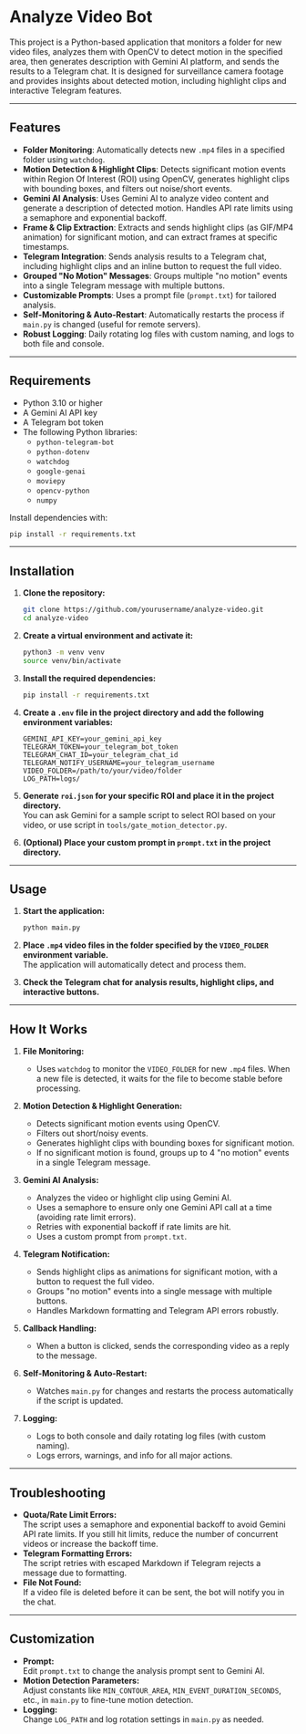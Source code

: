 # Analyze Video Bot

This project is a Python-based application that monitors a folder for new video files, analyzes them with OpenCV to detect motion in the specified area, then generates description with Gemini AI platform, and sends the results to a Telegram chat. It is designed for surveillance camera footage and provides insights about detected motion, including highlight clips and interactive Telegram features.

---

## Features

- **Folder Monitoring**: Automatically detects new `.mp4` files in a specified folder using `watchdog`.
- **Motion Detection & Highlight Clips**: Detects significant motion events within Region Of Interest (ROI) using OpenCV, generates highlight clips with bounding boxes, and filters out noise/short events.
- **Gemini AI Analysis**: Uses Gemini AI to analyze video content and generate a description of detected motion. Handles API rate limits using a semaphore and exponential backoff.
- **Frame & Clip Extraction**: Extracts and sends highlight clips (as GIF/MP4 animation) for significant motion, and can extract frames at specific timestamps.
- **Telegram Integration**: Sends analysis results to a Telegram chat, including highlight clips and an inline button to request the full video.
- **Grouped "No Motion" Messages**: Groups multiple "no motion" events into a single Telegram message with multiple buttons.
- **Customizable Prompts**: Uses a prompt file (`prompt.txt`) for tailored analysis.
- **Self-Monitoring & Auto-Restart**: Automatically restarts the process if `main.py` is changed (useful for remote servers).
- **Robust Logging**: Daily rotating log files with custom naming, and logs to both file and console.

---

## Requirements

- Python 3.10 or higher
- A Gemini AI API key
- A Telegram bot token
- The following Python libraries:
  - `python-telegram-bot`
  - `python-dotenv`
  - `watchdog`
  - `google-genai`
  - `moviepy`
  - `opencv-python`
  - `numpy`

Install dependencies with:
```bash
pip install -r requirements.txt
```

---

## Installation

1. **Clone the repository:**
   ```bash
   git clone https://github.com/yourusername/analyze-video.git
   cd analyze-video
   ```

2. **Create a virtual environment and activate it:**
   ```bash
   python3 -m venv venv
   source venv/bin/activate
   ```

3. **Install the required dependencies:**
   ```bash
   pip install -r requirements.txt
   ```

4. **Create a `.env` file in the project directory and add the following environment variables:**
   ```env
   GEMINI_API_KEY=your_gemini_api_key
   TELEGRAM_TOKEN=your_telegram_bot_token
   TELEGRAM_CHAT_ID=your_telegram_chat_id
   TELEGRAM_NOTIFY_USERNAME=your_telegram_username
   VIDEO_FOLDER=/path/to/your/video/folder
   LOG_PATH=logs/
   ```

5. **Generate `roi.json` for your specific ROI and place it in the project directory.**  
   You can ask Gemini for a sample script to select ROI based on your video, or use script in `tools/gate_motion_detector.py`.

6. **(Optional) Place your custom prompt in `prompt.txt` in the project directory.**

---

## Usage

1. **Start the application:**
   ```bash
   python main.py
   ```

2. **Place `.mp4` video files in the folder specified by the `VIDEO_FOLDER` environment variable.**  
   The application will automatically detect and process them.

3. **Check the Telegram chat for analysis results, highlight clips, and interactive buttons.**

---

## How It Works

1. **File Monitoring:**  
   - Uses `watchdog` to monitor the `VIDEO_FOLDER` for new `.mp4` files. When a new file is detected, it waits for the file to become stable before processing.

2. **Motion Detection & Highlight Generation:**  
   - Detects significant motion events using OpenCV.
   - Filters out short/noisy events.
   - Generates highlight clips with bounding boxes for significant motion.
   - If no significant motion is found, groups up to 4 "no motion" events in a single Telegram message.

3. **Gemini AI Analysis:**  
   - Analyzes the video or highlight clip using Gemini AI.
   - Uses a semaphore to ensure only one Gemini API call at a time (avoiding rate limit errors).
   - Retries with exponential backoff if rate limits are hit.
   - Uses a custom prompt from `prompt.txt`.

4. **Telegram Notification:**  
   - Sends highlight clips as animations for significant motion, with a button to request the full video.
   - Groups "no motion" events into a single message with multiple buttons.
   - Handles Markdown formatting and Telegram API errors robustly.

5. **Callback Handling:**  
   - When a button is clicked, sends the corresponding video as a reply to the message.

6. **Self-Monitoring & Auto-Restart:**  
   - Watches `main.py` for changes and restarts the process automatically if the script is updated.

7. **Logging:**  
   - Logs to both console and daily rotating log files (with custom naming).
   - Logs errors, warnings, and info for all major actions.

---

## Troubleshooting

- **Quota/Rate Limit Errors:**  
  The script uses a semaphore and exponential backoff to avoid Gemini API rate limits. If you still hit limits, reduce the number of concurrent videos or increase the backoff time.
- **Telegram Formatting Errors:**  
  The script retries with escaped Markdown if Telegram rejects a message due to formatting.
- **File Not Found:**  
  If a video file is deleted before it can be sent, the bot will notify you in the chat.

---

## Customization

- **Prompt:**  
  Edit `prompt.txt` to change the analysis prompt sent to Gemini AI.
- **Motion Detection Parameters:**  
  Adjust constants like `MIN_CONTOUR_AREA`, `MIN_EVENT_DURATION_SECONDS`, etc., in `main.py` to fine-tune motion detection.
- **Logging:**  
  Change `LOG_PATH` and log rotation settings in `main.py` as needed.
